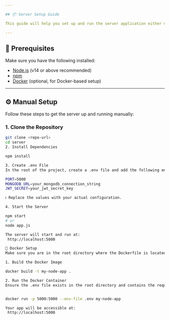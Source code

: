 ```yaml
---

## 📦 Server Setup Guide

This guide will help you set up and run the server application either manually using Node.js or via Docker.

---
```


## 🧾 Prerequisites

Make sure you have the following installed:

- [Node.js](https://nodejs.org/) (v14 or above recommended)  
- [npm](https://www.npmjs.com/)  
- [Docker](https://www.docker.com/) (optional, for Docker-based setup)  

---

## ⚙️ Manual Setup

Follow these steps to get the server up and running manually:

### 1. Clone the Repository

```bash
git clone <repo-url>
cd server
2. Install Dependencies

npm install

3. Create .env File
In the root of the project, create a .env file and add the following environment variables:

PORT=5000
MONGODB_URL=your_mongodb_connection_string
JWT_SECRET=your_jwt_secret_key

ℹ️ Replace the values with your actual configuration.

4. Start the Server

npm start
# or
node app.js

The server will start and run at:
 http://localhost:5000

🐳 Docker Setup
Make sure you are in the root directory where the Dockerfile is located.

1. Build the Docker Image

docker build -t my-node-app .

2. Run the Docker Container
Ensure the .env file exists in the root directory and contains the required environment variables (PORT, MONGODB_URL, JWT_SECRET).


docker run -p 5000:5000 --env-file .env my-node-app

Your app will be accessible at:
 http://localhost:5000